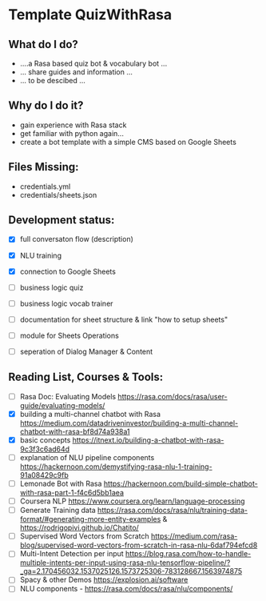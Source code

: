 # Template QuizWithRasa

What do I do?
- 
- ....a Rasa based quiz bot & vocabulary bot ...
- ... share guides and information ...
- ... to be descibed ... 


Why do I do it?
- 
- gain experience with Rasa stack
- get familiar with python again...
- create a bot template with a simple CMS based on Google Sheets

Files Missing:
- 
- credentials.yml
- credentials/sheets.json

Development status:  
- 
- [x] full conversaton flow (description)
- [x] NLU training
- [x] connection to Google Sheets
- [ ] business logic quiz
- [ ] business logic vocab trainer
- [ ] documentation for sheet structure & link "how to setup sheets"
- [ ] module for Sheets Operations
- [ ] seperation of Dialog Manager & Content



Reading List, Courses & Tools:  
- 
- [ ] Rasa Doc: Evaluating Models
          https://rasa.com/docs/rasa/user-guide/evaluating-models/
- [x] building a multi-channel chatbot with Rasa
          https://medium.com/datadriveninvestor/building-a-multi-channel-chatbot-with-rasa-bf8d74a938a1
- [x] basic concepts
          https://itnext.io/building-a-chatbot-with-rasa-9c3f3c6ad64d
- [ ] explanation of NLU pipeline components  
          https://hackernoon.com/demystifying-rasa-nlu-1-training-91a08429c9fb
- [ ] Lemonade Bot with Rasa 
          https://hackernoon.com/build-simple-chatbot-with-rasa-part-1-f4c6d5bb1aea
- [ ] Coursera NLP
          https://www.coursera.org/learn/language-processing
- [ ] Generate Training data
          https://rasa.com/docs/rasa/nlu/training-data-format/#generating-more-entity-examples & https://rodrigopivi.github.io/Chatito/
- [ ] Supervised Word Vectors from Scratch
          https://medium.com/rasa-blog/supervised-word-vectors-from-scratch-in-rasa-nlu-6daf794efcd8
- [ ] Multi-Intent Detection per input
          https://blog.rasa.com/how-to-handle-multiple-intents-per-input-using-rasa-nlu-tensorflow-pipeline/?_ga=2.170456032.1537025126.1573725306-783128667.1563974875
- [ ] Spacy & other Demos https://explosion.ai/software
- [ ] NLU components - https://rasa.com/docs/rasa/nlu/components/
